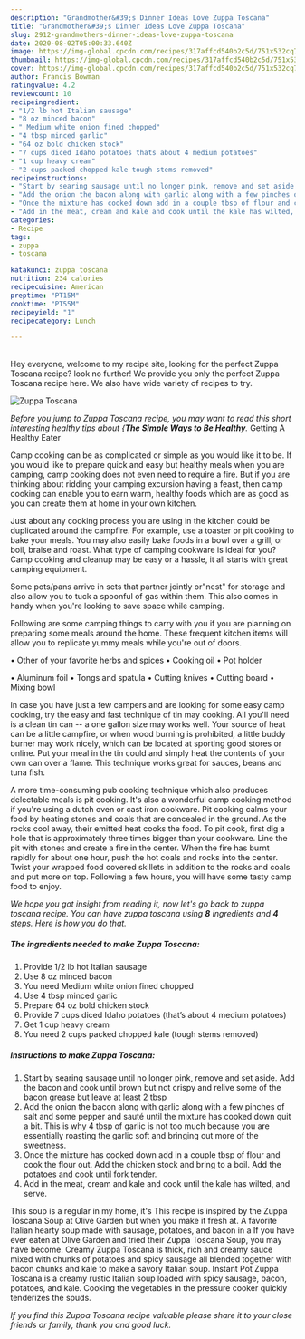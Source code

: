 ```yaml
---
description: "Grandmother&#39;s Dinner Ideas Love Zuppa Toscana"
title: "Grandmother&#39;s Dinner Ideas Love Zuppa Toscana"
slug: 2912-grandmothers-dinner-ideas-love-zuppa-toscana
date: 2020-08-02T05:00:33.640Z
image: https://img-global.cpcdn.com/recipes/317affcd540b2c5d/751x532cq70/zuppa-toscana-recipe-main-photo.jpg
thumbnail: https://img-global.cpcdn.com/recipes/317affcd540b2c5d/751x532cq70/zuppa-toscana-recipe-main-photo.jpg
cover: https://img-global.cpcdn.com/recipes/317affcd540b2c5d/751x532cq70/zuppa-toscana-recipe-main-photo.jpg
author: Francis Bowman
ratingvalue: 4.2
reviewcount: 10
recipeingredient:
- "1/2 lb hot Italian sausage"
- "8 oz minced bacon"
- " Medium white onion fined chopped"
- "4 tbsp minced garlic"
- "64 oz bold chicken stock"
- "7 cups diced Idaho potatoes thats about 4 medium potatoes"
- "1 cup heavy cream"
- "2 cups packed chopped kale tough stems removed"
recipeinstructions:
- "Start by searing sausage until no longer pink, remove and set aside. Add the bacon and cook until brown but not crispy and relive some of the bacon grease but leave at least 2 tbsp"
- "Add the onion the bacon along with garlic along with a few pinches of salt and some pepper and sauté until the mixture has cooked down quit a bit. This is why 4 tbsp of garlic is not too much because you are essentially roasting the garlic soft and bringing out more of the sweetness."
- "Once the mixture has cooked down add in a couple tbsp of flour and cook the flour out. Add the chicken stock and bring to a boil. Add the potatoes and cook until fork tender."
- "Add in the meat, cream and kale and cook until the kale has wilted, and serve."
categories:
- Recipe
tags:
- zuppa
- toscana

katakunci: zuppa toscana 
nutrition: 234 calories
recipecuisine: American
preptime: "PT15M"
cooktime: "PT55M"
recipeyield: "1"
recipecategory: Lunch

---
```

<br>
Hey everyone, welcome to my recipe site, looking for the perfect Zuppa Toscana recipe? look no further! We provide you only the perfect Zuppa Toscana recipe here. We also have wide variety of recipes to try.
<br>


![Zuppa Toscana](https://img-global.cpcdn.com/recipes/317affcd540b2c5d/751x532cq70/zuppa-toscana-recipe-main-photo.jpg)

<i>Before you jump to Zuppa Toscana recipe, you may want to read this short interesting healthy tips about {<strong>The Simple Ways to Be Healthy</strong>.</i>
Getting A Healthy Eater

    
Camp cooking can be as complicated or simple as you would like it to be. If you would like to prepare quick and easy but healthy meals when you are camping, camp cooking does not even need to require a fire. But if you are thinking about ridding your camping excursion having a feast, then camp cooking can enable you to earn warm, healthy foods which are as good as you can create them at home in your own kitchen.

 Just about any cooking process you are using in the kitchen could be duplicated around the campfire. For example, use a toaster or pit cooking to bake your meals. You may also easily bake foods in a bowl over a grill, or boil, braise and roast. What type of camping cookware is ideal for you? Camp cooking and cleanup may be easy or a hassle, it all starts with great camping equipment.

Some pots/pans arrive in sets that partner jointly or"nest" for storage and also allow you to tuck a spoonful of gas within them. This also comes in handy when you're looking to save space while camping.

Following are some camping things to carry with you if you are planning on preparing some meals around the home. These frequent kitchen items will allow you to replicate yummy meals while you're out of doors.


• Other of your favorite herbs and spices
• Cooking oil
• Pot holder

• Aluminum foil
• Tongs and spatula
• Cutting knives
• Cutting board
• Mixing bowl


In case you have just a few campers and are looking for some easy camp cooking, try the easy and fast technique of tin may cooking. All you'll need is a clean tin can -- a one gallon size may works well. Your source of heat can be a little campfire, or when wood burning is prohibited, a little buddy burner may work nicely, which can be located at sporting good stores or online. Put your meal in the tin could and simply heat the contents of your own can over a flame.  This technique works great for sauces, beans and tuna fish.

A more time-consuming pub cooking technique which also produces delectable meals is pit cooking.  It's also a wonderful camp cooking method if you're using a dutch oven or cast iron cookware. Pit cooking calms your food by heating stones and coals that are concealed in the ground. As the rocks cool away, their emitted heat cooks the food. To pit cook, first dig a hole that is approximately three times bigger than your cookware. Line the pit with stones and create a fire in the center. When the fire has burnt rapidly for about one hour, push the hot coals and rocks into the center. Twist your wrapped food covered skillets in addition to the rocks and coals and put more on top. Following a few hours, you will have some tasty camp food to enjoy.


<i>We hope you got insight from reading it, now let's go back to zuppa toscana recipe. You can have zuppa toscana using <strong>8</strong> ingredients and <strong>4</strong> steps. Here is how you do that.
</i>

##### The ingredients needed to make Zuppa Toscana:

1. Provide 1/2 lb hot Italian sausage
1. Use 8 oz minced bacon
1. You need  Medium white onion fined chopped
1. Use 4 tbsp minced garlic
1. Prepare 64 oz bold chicken stock
1. Provide 7 cups diced Idaho potatoes (that’s about 4 medium potatoes)
1. Get 1 cup heavy cream
1. You need 2 cups packed chopped kale (tough stems removed)


##### Instructions to make Zuppa Toscana:

1. Start by searing sausage until no longer pink, remove and set aside. Add the bacon and cook until brown but not crispy and relive some of the bacon grease but leave at least 2 tbsp
1. Add the onion the bacon along with garlic along with a few pinches of salt and some pepper and sauté until the mixture has cooked down quit a bit. This is why 4 tbsp of garlic is not too much because you are essentially roasting the garlic soft and bringing out more of the sweetness.
1. Once the mixture has cooked down add in a couple tbsp of flour and cook the flour out. Add the chicken stock and bring to a boil. Add the potatoes and cook until fork tender.
1. Add in the meat, cream and kale and cook until the kale has wilted, and serve.


This soup is a regular in my home, it&#39;s This recipe is inspired by the Zuppa Toscana Soup at Olive Garden but when you make it fresh at. A favorite Italian hearty soup made with sausage, potatoes, and bacon in a If you have ever eaten at Olive Garden and tried their Zuppa Toscana Soup, you may have become. Creamy Zuppa Toscana is thick, rich and creamy sauce mixed with chunks of potatoes and spicy sausage all blended together with bacon chunks and kale to make a savory Italian soup. Instant Pot Zuppa Toscana is a creamy rustic Italian soup loaded with spicy sausage, bacon, potatoes, and kale. Cooking the vegetables in the pressure cooker quickly tenderizes the spuds. 

<i>If you find this Zuppa Toscana recipe valuable please share it to your close friends or family, thank you and good luck.</i>
